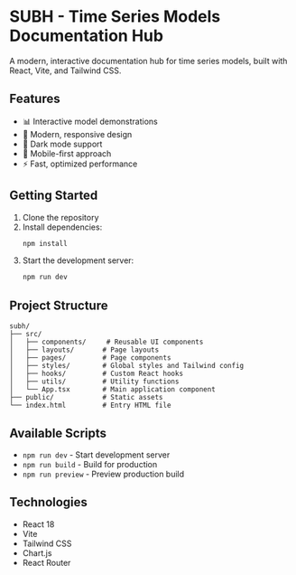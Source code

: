 # SUBH - Time Series Models Documentation Hub

A modern, interactive documentation hub for time series models, built with React, Vite, and Tailwind CSS.

## Features

- 📊 Interactive model demonstrations
- 🎨 Modern, responsive design
- 🌙 Dark mode support
- 📱 Mobile-first approach
- ⚡ Fast, optimized performance

## Getting Started

1. Clone the repository
2. Install dependencies:
   ```bash
   npm install
   ```
3. Start the development server:
   ```bash
   npm run dev
   ```

## Project Structure

```
subh/
├── src/
│   ├── components/     # Reusable UI components
│   ├── layouts/       # Page layouts
│   ├── pages/         # Page components
│   ├── styles/        # Global styles and Tailwind config
│   ├── hooks/         # Custom React hooks
│   ├── utils/         # Utility functions
│   └── App.tsx        # Main application component
├── public/            # Static assets
└── index.html         # Entry HTML file
```

## Available Scripts

- `npm run dev` - Start development server
- `npm run build` - Build for production
- `npm run preview` - Preview production build

## Technologies

- React 18
- Vite
- Tailwind CSS
- Chart.js
- React Router
